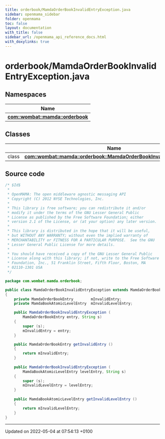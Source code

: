 ```yaml
---
title: orderbook/MamdaOrderBookInvalidEntryException.java
sidebar: openmama_sidebar
folder: openmama
toc: false
layout: documentation
with_title: false
sidebar_url: /openmama_api_reference_docs.html
with_doxylinks: true
---
```


# orderbook/MamdaOrderBookInvalidEntryException.java



## Namespaces

| Name           |
| -------------- |
| **[com::wombat::mamda::orderbook](namespacecom_1_1wombat_1_1mamda_1_1orderbook.html)**  |

## Classes

|                | Name           |
| -------------- | -------------- |
| class | **[com::wombat::mamda::orderbook::MamdaOrderBookInvalidEntryException](classcom_1_1wombat_1_1mamda_1_1orderbook_1_1MamdaOrderBookInvalidEntryException.html)**  |




## Source code

```java
/* $Id$
 *
 * OpenMAMA: The open middleware agnostic messaging API
 * Copyright (C) 2012 NYSE Technologies, Inc.
 *
 * This library is free software; you can redistribute it and/or
 * modify it under the terms of the GNU Lesser General Public
 * License as published by the Free Software Foundation; either
 * version 2.1 of the License, or (at your option) any later version.
 *
 * This library is distributed in the hope that it will be useful,
 * but WITHOUT ANY WARRANTY; without even the implied warranty of
 * MERCHANTABILITY or FITNESS FOR A PARTICULAR PURPOSE.  See the GNU
 * Lesser General Public License for more details.
 *
 * You should have received a copy of the GNU Lesser General Public
 * License along with this library; if not, write to the Free Software
 * Foundation, Inc., 51 Franklin Street, Fifth Floor, Boston, MA
 * 02110-1301 USA
 */

package com.wombat.mamda.orderbook;

public class MamdaOrderBookInvalidEntryException extends MamdaOrderBookException
{
    private MamdaOrderBookEntry        mInvalidEntry;
    private MamdaBookAtomicLevelEntry  mInvalidLevelEntry;

    public MamdaOrderBookInvalidEntryException (
        MamdaOrderBookEntry entry, String s)
    {
        super (s);
        mInvalidEntry = entry;
    }

    public MamdaOrderBookEntry getInvalidEntry ()
    {
        return mInvalidEntry;
    }
    
    public MamdaOrderBookInvalidEntryException (
        MamdaBookAtomicLevelEntry levelEntry, String s)
    {
        super (s);
        mInvalidLevelEntry = levelEntry;
    }
    
    public MamdaBookAtomicLevelEntry getInvalidLevelEntry ()
    {
        return mInvalidLevelEntry;
    }
}
```


-------------------------------

Updated on 2022-05-04 at 07:54:13 +0100
